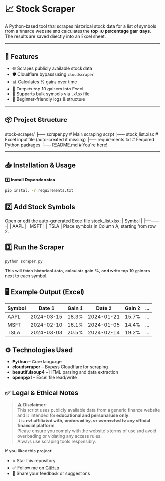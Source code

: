 # 📈 Stock Scraper

A Python-based tool that scrapes historical stock data for a list of symbols from a finance website and calculates the **top 10 percentage gain days**. The results are saved directly into an Excel sheet.

---

## 🧠 Features

- 🌐 Scrapes publicly available stock data
- 🛡️ Cloudflare bypass using `cloudscraper`
- 📊 Calculates % gains over time
- 📁 Outputs top 10 gainers into Excel
- 📎 Supports bulk symbols via `.xlsx` file
- 💬 Beginner-friendly logs & structure

---

 ## 📦 Project Structure 
 stock-scraper/ 
 ├── scraper.py # Main scraping script 
 ├── stock_list.xlsx # Excel input file (auto-created if missing) 
 ├── requirements.txt # Required Python packages 
 └── README.md # You're here! 


---

## 📥 Installation & Usage

 **1️⃣ Install Dependencies**

```bash
pip install -r requirements.txt
 ```
## 2️⃣ Add Stock Symbols

Open or edit the auto-generated Excel file stock_list.xlsx:
| Symbol |
|--------|
| AAPL   |
| MSFT   |
| TSLA   |
Place symbols in Column A, starting from row 2.

## 3️⃣ Run the Scraper
```bash
python scraper.py
 ```
This will fetch historical data, calculate gain %, and write top 10 gainers next to each symbol.

## 🖥️ Example Output (Excel)

| Symbol | Date 1     | Gain 1 | Date 2     | Gain 2 | ... |
|--------|------------|--------|------------|--------|-----|
| AAPL   | 2024-03-15 | 18.3%  | 2024-01-21 | 15.7%  | ... |
| MSFT   | 2024-02-10 | 16.1%  | 2024-01-05 | 14.4%  | ... |
| TSLA   | 2024-03-03 | 20.5%  | 2024-02-14 | 19.2%  | ... |

## ⚙️ Technologies Used

- **Python** – Core language
- **cloudscraper** – Bypass Cloudflare for scraping
- **beautifulsoup4** – HTML parsing and data extraction
- **openpyxl** – Excel file read/write

## ✅ Legal & Ethical Notes

> ⚠️ **Disclaimer:**  
> This script uses publicly available data from a generic finance website and is intended for **educational and personal use only**.  
> It is **not affiliated with, endorsed by, or connected to any official financial platform**.  
> Please ensure you comply with the website's terms of use and avoid overloading or violating any access rules.  
> Always use scraping tools responsibly.

If you liked this project:

- ⭐️ Star this repository  
- ✅ Follow me on [GitHub](https://github.com/Daud-Nisar)  
- 💬 Share your feedback or suggestions
